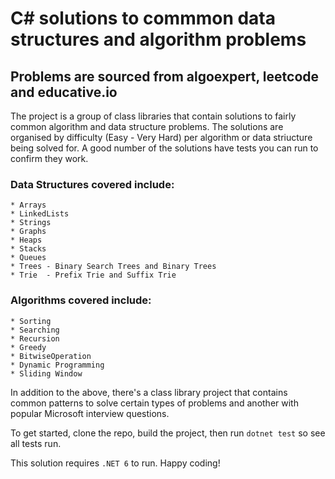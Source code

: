 ﻿# C# solutions to commmon data structures and algorithm problems

## Problems are sourced from algoexpert, leetcode and educative.io

The project is a group of class libraries that contain solutions to fairly common algorithm and data structure problems. 
The solutions are organised by difficulty (Easy  -  Very Hard) per algorithm or data striucture being solved for. A good number of the solutions have tests you can run to confirm they work.

### Data Structures covered include:

	* Arrays
	* LinkedLists
	* Strings
	* Graphs
	* Heaps
	* Stacks
	* Queues
	* Trees - Binary Search Trees and Binary Trees
	* Trie  - Prefix Trie and Suffix Trie

### Algorithms covered include:
	* Sorting
	* Searching
	* Recursion
	* Greedy
	* BitwiseOperation
	* Dynamic Programming
	* Sliding Window

In addition to the above, there's a class library project that contains common patterns to solve certain types of problems and another with popular
Microsoft interview questions.

To get started, clone the repo, build the project, then run `dotnet test` so see all tests run.

This solution requires `.NET 6` to run. Happy coding!

